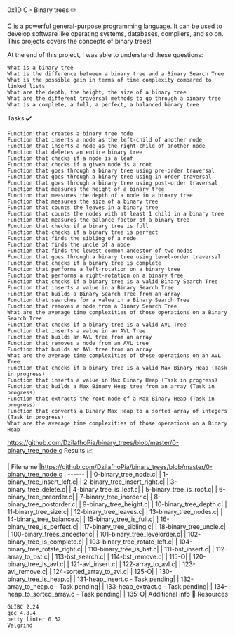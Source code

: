0x1D C - Binary trees ✏️

C is a powerful general-purpose programming language. It can be used to develop software like operating systems, databases, compilers, and so on. This projects covers the concepts of binary trees!

At the end of this project, I was able to understand these questions:

    What is a binary tree
    What is the difference between a binary tree and a Binary Search Tree
    What is the possible gain in terms of time complexity compared to linked lists
    What are the depth, the height, the size of a binary tree
    What are the different traversal methods to go through a binary tree
    What is a complete, a full, a perfect, a balanced binary tree

Tasks ✔️

    Function that creates a binary tree node
    Function that inserts a node as the left-child of another node
    Function that inserts a node as the right-child of another node
    Function that deletes an entire binary tree
    Function that checks if a node is a leaf
    Function that checks if a given node is a root
    Function that goes through a binary tree using pre-order traversal
    Function that goes through a binary tree using in-order traversal
    Function that goes through a binary tree using post-order traversal
    Function that measures the height of a binary tree
    Function that measures the depth of a node in a binary tree
    Function that measures the size of a binary tree
    Function that counts the leaves in a binary tree
    Function that counts the nodes with at least 1 child in a binary tree
    Function that measures the balance factor of a binary tree
    Function that checks if a binary tree is full
    Function that checks if a binary tree is perfect
    Function that finds the sibling of a node
    Function that finds the uncle of a node
    Function that finds the lowest common ancestor of two nodes
    Function that goes through a binary tree using level-order traversal
    Function that checks if a binary tree is complete
    Function that performs a left-rotation on a binary tree
    Function that performs a right-rotation on a binary tree
    Function that checks if a binary tree is a valid Binary Search Tree
    Function that inserts a value in a Binary Search Tree
    Function that builds a Binary Search Tree from an array
    Function that searches for a value in a Binary Search Tree
    Function that removes a node from a Binary Search Tree
    What are the average time complexities of those operations on a Binary Search Tree
    Function that checks if a binary tree is a valid AVL Tree
    Function that inserts a value in an AVL Tree
    Function that builds an AVL tree from an array
    Function that removes a node from an AVL tree
    Function that builds an AVL tree from an array
    What are the average time complexities of those operations on an AVL Tree
    Function that checks if a binary tree is a valid Max Binary Heap (Task in progress)
    Function that inserts a value in Max Binary Heap (Task in progress)
    Function that builds a Max Binary Heap tree from an array (Task in progress)
    Function that extracts the root node of a Max Binary Heap (Task in progress)
    Function that converts a Binary Max Heap to a sorted array of integers (Task in progress)
    What are the average time complexities of those operations on a Binary Heap

https://github.com/DzilafhoPia/binary_trees/blob/master/0-binary_tree_node.c
Results 📈

| Filename |https://github.com/DzilafhoPia/binary_trees/blob/master/0-binary_tree_node.c | ------ | | 0-binary_tree_node.c| | 1-binary_tree_insert_left.c| | 2-binary_tree_insert_right.c| | 3-binary_tree_delete.c| | 4-binary_tree_is_leaf.c| | 5-binary_tree_is_root.c| | 6-binary_tree_preorder.c| | 7-binary_tree_inorder.c| | 8-binary_tree_postorder.c| | 9-binary_tree_height.c| | 10-binary_tree_depth.c| | 11-binary_tree_size.c| | 12-binary_tree_leaves.c| | 13-binary_tree_nodes.c| | 14-binary_tree_balance.c| | 15-binary_tree_is_full.c| | 16-binary_tree_is_perfect.c| | 17-binary_tree_sibling.c| | 18-binary_tree_uncle.c| | 100-binary_trees_ancestor.c| | 101-binary_tree_levelorder.c| | 102-binary_tree_is_complete.c| | 103-binary_tree_rotate_left.c| | 104-binary_tree_rotate_right.c| | 110-binary_tree_is_bst.c| | 111-bst_insert.c| | 112-array_to_bst.c| | 113-bst_search.c| | 114-bst_remove.c| | 115-O| | 120-binary_tree_is_avl.c| | 121-avl_insert.c| | 122-array_to_avl.c| | 123-avl_remove.c| | 124-sorted_array_to_avl.c| | 125-O| | 130-binary_tree_is_heap.c| | 131-heap_insert.c - Task pending| | 132-array_to_heap.c - Task pending| | 133-heap_extract.c - Task pending| | 134-heap_to_sorted_array.c - Task pending| | 135-O|
Additional info 🚧
Resources

    GLIBC 2.24
    gcc 4.8.4
    betty linter 0.32
    Valgrind

